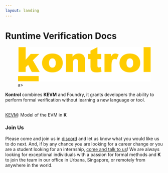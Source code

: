 ```yaml
---
layout: landing
---
```


# Runtime Verification Docs

<div align="left">

<figure><a href="http://127.0.0.1:5000/o/MwuC1PgHx91Qm96rVCnq/s/T2KVb4tqbNdAsPxsEyPQ/"><img src=".gitbook/assets/kontrol logo yellow.png" alt=""><figcaption></figcaption></a>a></figure>

</div>

**Kontrol** combines **KEVM** and Foundry, it grants developers the ability to perform formal verification without learning a new language or tool.&#x20;

\
[KEVM](http://127.0.0.1:5000/o/MwuC1PgHx91Qm96rVCnq/s/nXIoktUrQI0xNHjxIyRH/ "mention"): Model of the EVM in **K**

### Join Us

Please come and join us in [discord](https://discord.com/invite/CurfmXNtbN) and let us know what you would like us to do next. And, if by any chance you are looking for a career change or you are a student looking for an internship, [come and talk to us](https://runtimeverification.com/careers)! We are always looking for exceptional individuals with a passion for formal methods and **K** to join the team in our office in Urbana, Singapore, or remotely from anywhere in the world.
